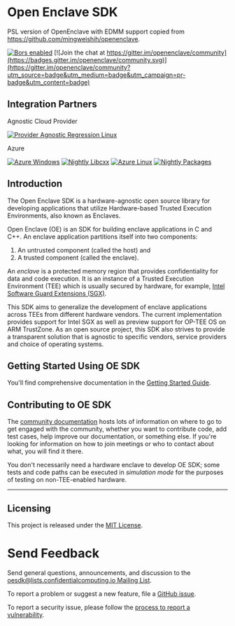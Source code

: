 Open Enclave SDK
================

PSL version of OpenEnclave with EDMM support copied from https://github.com/mingweishih/openenclave.

[![Bors enabled](https://bors.tech/images/badge_small.svg)](https://app.bors.tech/repositories/21855)
[![Join the chat at https://gitter.im/openenclave/community](https://badges.gitter.im/openenclave/community.svg)](https://gitter.im/openenclave/community?utm_source=badge&utm_medium=badge&utm_campaign=pr-badge&utm_content=badge)

Integration Partners
--------------------

Agnostic Cloud Provider

[![Provider Agnostic Regression Linux](https://openenclaveci.westus.cloudapp.azure.com/job/OpenEnclave/job/Badges/job/Agnostic-Linux/badge/icon?subject=Provider%20Agnostic%20Regression)](https://openenclaveci.westus.cloudapp.azure.com/job/OpenEnclave/job/Badges/job/Agnostic-Linux/)

Azure

[![Azure Windows](https://openenclaveci.westus.cloudapp.azure.com/job/OpenEnclave/job/Badges/job/Azure-Windows/badge/icon?subject=Azure-Windows)](https://openenclaveci.westus.cloudapp.azure.com/job/OpenEnclave/job/Badges/job/Azure-Windows/)
[![Nightly Libcxx](https://openenclaveci.westus.cloudapp.azure.com/job/OpenEnclave/job/Badges/job/OpenEnclave-libcxx-tests/badge/icon?subject=Azure%20libcxx%20testing)](https://openenclaveci.westus.cloudapp.azure.com/job/OpenEnclave/job/Badges/job/OpenEnclave-libcxx-tests/)
[![Azure Linux](https://openenclaveci.westus.cloudapp.azure.com/job/OpenEnclave/job/Badges/job/Azure-Linux/badge/icon?subject=Azure-Linux)](https://openenclaveci.westus.cloudapp.azure.com/job/OpenEnclave/job/Badges/job/Azure-Linux/)
[![Nightly Packages](https://openenclaveci.westus.cloudapp.azure.com/job/OpenEnclave/job/Badges/job/OpenEnclave-nightly-packages/badge/icon?subject=Nightly%20Packages)](https://openenclaveci.westus.cloudapp.azure.com/job/OpenEnclave/job/Badges/job/OpenEnclave-nightly-packages/)


Introduction
------------

The Open Enclave SDK is a hardware-agnostic open source library for developing
applications that utilize Hardware-based Trusted Execution Environments, also
known as Enclaves.

Open Enclave (OE) is an SDK for building enclave applications in C and C++. An
enclave application partitions itself into two components:
1. An untrusted component (called the host) and
2. A trusted component (called the enclave).

An _enclave_ is a protected memory region that provides confidentiality for data
and code execution. It is an instance of a Trusted Execution Environment (TEE)
which is usually secured by hardware, for example,
[Intel Software Guard Extensions (SGX)](https://software.intel.com/en-us/sgx).

This SDK aims to generalize the development of enclave applications across TEEs
from different hardware vendors. The current implementation provides support for
Intel SGX as well as preview support for OP-TEE OS on ARM TrustZone. As an
open source project, this SDK also strives to provide a transparent solution
that is agnostic to specific vendors, service providers and choice of operating
systems.


Getting Started Using OE SDK
---------------

You'll find comprehensive documentation in the
[Getting Started Guide](docs/GettingStartedDocs).

Contributing to OE SDK
---------------

The [community documentation](docs/Community/) hosts lots of information on
where to go to get engaged with the community, whether you want to contribute
code, add test cases, help improve our documentation, or something else. If
you're looking for information on how to join meetings or who to contact about
what, you will find it there.

You don't necessarily need a hardware enclave to develop OE SDK; some tests and
code paths can be executed in *simulation mode* for the purposes of testing on
non-TEE-enabled hardware.

----

Licensing
---------

This project is released under the
[MIT License](https://github.com/openenclave/openenclave/blob/master/LICENSE).

Send Feedback
=============

Send general questions, announcements, and discussion to the
[oesdk@lists.confidentialcomputing.io Mailing List](https://lists.confidentialcomputing.io/g/oesdk).

To report a problem or suggest a new feature, file a
[GitHub issue](https://github.com/openenclave/openenclave/issues).

To report a security issue, please follow the [process to report a vulnerability](SECURITY.md#reporting-a-vulnerability).
